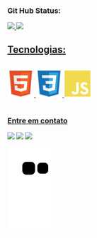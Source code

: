  ### Git Hub Status:

 <div>
   <a href="https://github.com/jonasestevao9">
   <img height="150em" src="https://github-readme-stats.vercel.app/api?username=jonasestevao9&show_icons=true&theme=dark&include_all_commits=true&count_private=true"/> 
   <img height="140em" src="https://github-readme-stats.vercel.app/api/top-langs/?username=jonasestevao9&layout=compact&langs_count=6&theme=dark"/>

## Tecnologias:   
</div>
<div style="display: inline_block"><br>
  <img width="60" src="https://raw.githubusercontent.com/devicons/devicon/master/icons/html5/html5-original.svg">
  <img width="60" src="https://raw.githubusercontent.com/devicons/devicon/master/icons/css3/css3-original.svg"> 
  <img width="60" src="https://raw.githubusercontent.com/devicons/devicon/master/icons/javascript/javascript-plain.svg">
                                                                                                      </div>
                                                                                                      
                                                                  
                                                                                                     
 <br>
 
  ### Entre em contato
 
<div> 
  <a href="https://instagram.com/_jonasestevao" target="_blank"><img src="https://img.shields.io/badge/-Instagram-%23E4405F?style=for-the-badge&logo=instagram&logoColor=white" target="_blank"></a>
  <a href="https://discord.gg/Jonashow#6021" target="_blank"><img src="https://img.shields.io/badge/Discord-7289DA?style=for-the-badge&logo=discord&logoColor=white" target="_blank"></a> 
  <a href="https://www.linkedin.com/in/jonasestêvão" target="_blank"><img src="https://img.shields.io/badge/-LinkedIn-%230077B5?style=for-the-badge&logo=linkedin&logoColor=white" target="_blank"></a> 
 
  ![Snake animation](https://github.com/jonasestevao9/jonasestevao9/blob/output/github-contribution-grid-snake.svg)

</div>
